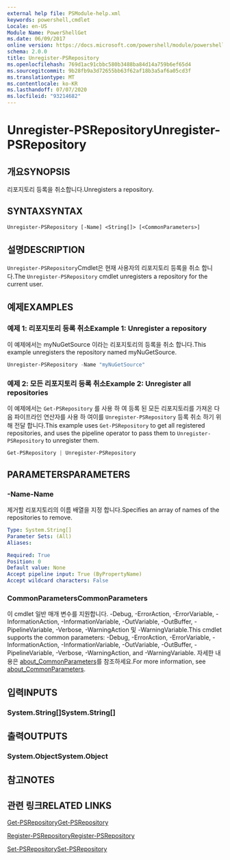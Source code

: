 ```yaml
---
external help file: PSModule-help.xml
keywords: powershell,cmdlet
Locale: en-US
Module Name: PowerShellGet
ms.date: 06/09/2017
online version: https://docs.microsoft.com/powershell/module/powershellget/unregister-psrepository?view=powershell-7.1&WT.mc_id=ps-gethelp
schema: 2.0.0
title: Unregister-PSRepository
ms.openlocfilehash: 769d1ac91cbbc580b3488ba84d14a759b6ef65d4
ms.sourcegitcommit: 9b28fb9a3d72655bb63f62af18b3a5af6a05cd3f
ms.translationtype: MT
ms.contentlocale: ko-KR
ms.lasthandoff: 07/07/2020
ms.locfileid: "93214682"
---
```

# <span data-ttu-id="8557a-103">Unregister-PSRepository</span><span class="sxs-lookup"><span data-stu-id="8557a-103">Unregister-PSRepository</span></span>

## <span data-ttu-id="8557a-104">개요</span><span class="sxs-lookup"><span data-stu-id="8557a-104">SYNOPSIS</span></span>
<span data-ttu-id="8557a-105">리포지토리 등록을 취소합니다.</span><span class="sxs-lookup"><span data-stu-id="8557a-105">Unregisters a repository.</span></span>

## <span data-ttu-id="8557a-106">SYNTAX</span><span class="sxs-lookup"><span data-stu-id="8557a-106">SYNTAX</span></span>

```
Unregister-PSRepository [-Name] <String[]> [<CommonParameters>]
```

## <span data-ttu-id="8557a-107">설명</span><span class="sxs-lookup"><span data-stu-id="8557a-107">DESCRIPTION</span></span>

<span data-ttu-id="8557a-108">`Unregister-PSRepository`Cmdlet은 현재 사용자의 리포지토리 등록을 취소 합니다.</span><span class="sxs-lookup"><span data-stu-id="8557a-108">The `Unregister-PSRepository` cmdlet unregisters a repository for the current user.</span></span>

## <span data-ttu-id="8557a-109">예제</span><span class="sxs-lookup"><span data-stu-id="8557a-109">EXAMPLES</span></span>

### <span data-ttu-id="8557a-110">예제 1: 리포지토리 등록 취소</span><span class="sxs-lookup"><span data-stu-id="8557a-110">Example 1: Unregister a repository</span></span>

<span data-ttu-id="8557a-111">이 예제에서는 myNuGetSource 이라는 리포지토리의 등록을 취소 합니다.</span><span class="sxs-lookup"><span data-stu-id="8557a-111">This example unregisters the repository named myNuGetSource.</span></span>

```powershell
Unregister-PSRepository -Name "myNuGetSource"
```

### <span data-ttu-id="8557a-112">예제 2: 모든 리포지토리 등록 취소</span><span class="sxs-lookup"><span data-stu-id="8557a-112">Example 2: Unregister all repositories</span></span>

<span data-ttu-id="8557a-113">이 예제에서는 `Get-PSRepository` 를 사용 하 여 등록 된 모든 리포지토리를 가져온 다음 파이프라인 연산자를 사용 하 여이를 `Unregister-PSRepository` 등록 취소 하기 위해 전달 합니다.</span><span class="sxs-lookup"><span data-stu-id="8557a-113">This example uses `Get-PSRepository` to get all registered repositories, and uses the pipeline operator to pass them to `Unregister-PSRepository` to unregister them.</span></span>

```powershell
Get-PSRepository | Unregister-PSRepository
```

## <span data-ttu-id="8557a-114">PARAMETERS</span><span class="sxs-lookup"><span data-stu-id="8557a-114">PARAMETERS</span></span>

### <span data-ttu-id="8557a-115">-Name</span><span class="sxs-lookup"><span data-stu-id="8557a-115">-Name</span></span>

<span data-ttu-id="8557a-116">제거할 리포지토리의 이름 배열을 지정 합니다.</span><span class="sxs-lookup"><span data-stu-id="8557a-116">Specifies an array of names of the repositories to remove.</span></span>

```yaml
Type: System.String[]
Parameter Sets: (All)
Aliases:

Required: True
Position: 0
Default value: None
Accept pipeline input: True (ByPropertyName)
Accept wildcard characters: False
```

### <span data-ttu-id="8557a-117">CommonParameters</span><span class="sxs-lookup"><span data-stu-id="8557a-117">CommonParameters</span></span>

<span data-ttu-id="8557a-118">이 cmdlet 일반 매개 변수를 지원합니다. -Debug, -ErrorAction, -ErrorVariable, -InformationAction, -InformationVariable, -OutVariable, -OutBuffer, -PipelineVariable, -Verbose, -WarningAction 및 -WarningVariable.</span><span class="sxs-lookup"><span data-stu-id="8557a-118">This cmdlet supports the common parameters: -Debug, -ErrorAction, -ErrorVariable, -InformationAction, -InformationVariable, -OutVariable, -OutBuffer, -PipelineVariable, -Verbose, -WarningAction, and -WarningVariable.</span></span> <span data-ttu-id="8557a-119">자세한 내용은 [about_CommonParameters](https://go.microsoft.com/fwlink/?LinkID=113216)를 참조하세요.</span><span class="sxs-lookup"><span data-stu-id="8557a-119">For more information, see [about_CommonParameters](https://go.microsoft.com/fwlink/?LinkID=113216).</span></span>

## <span data-ttu-id="8557a-120">입력</span><span class="sxs-lookup"><span data-stu-id="8557a-120">INPUTS</span></span>

### <span data-ttu-id="8557a-121">System.String[]</span><span class="sxs-lookup"><span data-stu-id="8557a-121">System.String[]</span></span>

## <span data-ttu-id="8557a-122">출력</span><span class="sxs-lookup"><span data-stu-id="8557a-122">OUTPUTS</span></span>

### <span data-ttu-id="8557a-123">System.Object</span><span class="sxs-lookup"><span data-stu-id="8557a-123">System.Object</span></span>

## <span data-ttu-id="8557a-124">참고</span><span class="sxs-lookup"><span data-stu-id="8557a-124">NOTES</span></span>

## <span data-ttu-id="8557a-125">관련 링크</span><span class="sxs-lookup"><span data-stu-id="8557a-125">RELATED LINKS</span></span>

[<span data-ttu-id="8557a-126">Get-PSRepository</span><span class="sxs-lookup"><span data-stu-id="8557a-126">Get-PSRepository</span></span>](Get-PSRepository.md)

[<span data-ttu-id="8557a-127">Register-PSRepository</span><span class="sxs-lookup"><span data-stu-id="8557a-127">Register-PSRepository</span></span>](Register-PSRepository.md)

[<span data-ttu-id="8557a-128">Set-PSRepository</span><span class="sxs-lookup"><span data-stu-id="8557a-128">Set-PSRepository</span></span>](Set-PSRepository.md)
